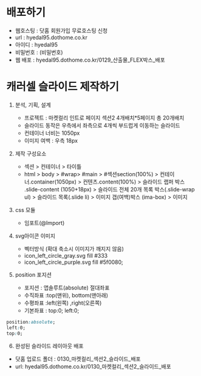 # 배포하기
   - 웹호스팅 : 닷홈 회원가입 무료호스팅 신청
   - url : hyedal95.dothome.co.kr
   - 아이디 : hyedal95
   - 비밀번호 : (비밀번호)
   - 웹 배포 : hyedal95.dothome.co.kr/0129_산출물_FLEX박스_배포

# 캐러셀 슬라이드 제작하기
1. 분석, 기획, 설계
   - 프로젝트 : 마켓컬리 인트로 페이지 섹션2 4개배치*5페이지 총 20개배치 
   - 슬라이드 동작은 우측에서 좌측으로 4개씩 부드럽게 이동하는 슬라이드
   - 컨테이너 너비는 1050px 
   - 이미지 여백 : 우측 18px

2. 제작 구성요소
   - 섹션 > 컨테이너 > 타이틀 
   - html > body > #wrap> #main > #섹션section(100%) > 컨테이너.container(1050px) > 컨텐츠.content(100%) > 슬라이드 랩퍼 박스 .slide-content (1050+18px) > 슬라이드 전체 20개 목록 박스(.slide-wrap ul) > 슬라이드 목록(.slide li) > 이미지 갭(여백)박스 (ima-box) > 이미지

3. css 모듈 
   - 임포트(@Import)

4. svg아이콘 이미지
   - 벡터방식 (확대 축소시 이미지가 깨지지 않음)
   - icon_left_circle_gray.svg  fill #333
   - icon_left_circle_purple.svg  fill #5f0080;

5. position 포지션
   - 포지션 : 앱솔루트(absolute) 절대좌표
   - 수직좌표 :top(맨위), bottom(맨아래) 
   - 수평좌표 :left(왼쪽) ,right(오른쪽) 
   - 기본좌표 : top:0; left:0;
```css  
position:absolute;
left:0;
top:0;

```

6. 완성된 슬라이드 레이아웃 배포
  - 닷홈 업로드 폴더 : 0130_마켓컬리_섹션2_슬라이드_배포
  - url: hyedal95.dothome.co.kr/0130_마켓컬리_섹션2_슬라이드_배포